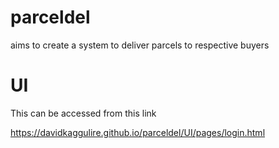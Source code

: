 # parceldel
aims to create a system to deliver parcels to respective buyers

# UI 
This can be accessed from this link

https://davidkaggulire.github.io/parceldel/UI/pages/login.html



